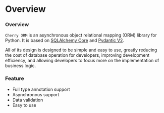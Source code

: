 # Overview

### Overview

`Cherry ORM` is an asynchronous object relational mapping (ORM) library for Python. It is based on [SQLAlchemy Core](https://www.sqlalchemy.org/) and [Pydantic V2](https://docs.pydantic.dev/latest/).

All of its design is designed to be simple and easy to use, greatly reducing the cost of database operation for developers, improving development efficiency, and allowing developers to focus more on the implementation of business logic.

### Feature

- Full type annotation support
- Asynchronous support
- Data validation
- Easy to use
